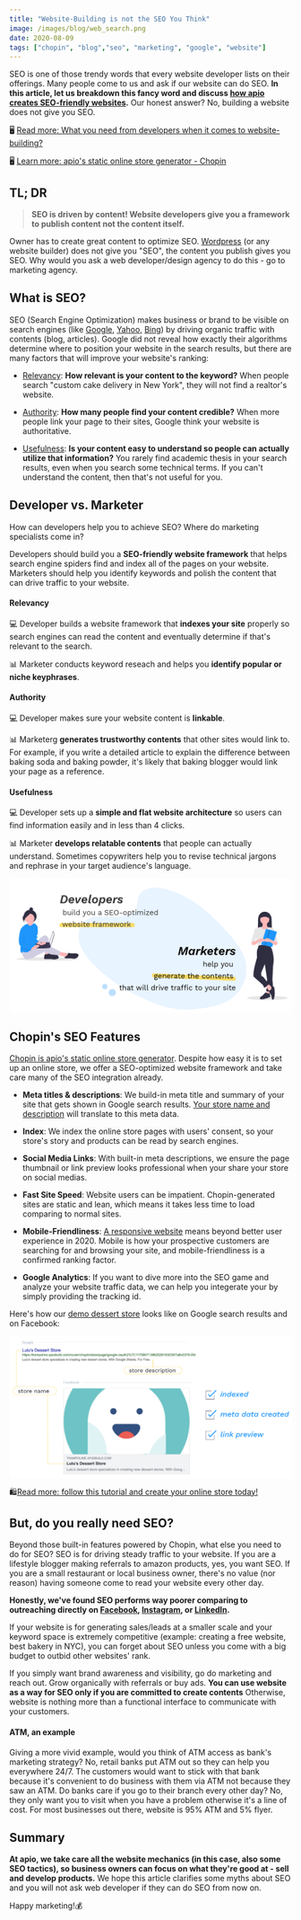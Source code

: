 ```yaml
---
title: "Website-Building is not the SEO You Think"
image: /images/blog/web_search.png
date: 2020-08-09
tags: ["chopin", "blog","seo", "marketing", "google", "website"]
---
```


SEO is one of those trendy words that every website developer lists on their offerings. Many people come to us and ask if our website can do SEO. **In this article, let us breakdown this fancy word and discuss [how apio creates SEO-friendly websites](#chopin-s-seo-features).** Our honest answer? No, building a website does not give you SEO.

🖥 [Read more: What you need from developers when it comes to website-building?](https://apiobuild.com/blog/build-a-website-for-your-business-what-do-you-need/)

🖥 [Learn more: apio\'s static online store generator - Chopin](https://apiobuild.com/blog/create-an-online-store-for-free/#introducing-chopin)

## TL; DR

> **SEO is driven by content! Website developers give you a framework to publish content not the content itself.** 

Owner has to create great content to optimize SEO. [Wordpress](https://wordpress.org/) (or any website builder) does not give you "SEO", the content you publish gives you SEO. Why would you ask a web developer/design agency to do this - go to marketing agency.

## What is SEO?

SEO (Search Engine Optimization) makes business or brand to be visible on search engines (like [Google](https://www.google.com/), [Yahoo](https://www.yahoo.com/), [Bing](https://www.bing.com/)) by driving organic traffic with contents (blog, articles). Google did not reveal how exactly their algorithms determine where to position your website in the search results, but there are many factors that will improve your website's ranking:

 - [Relevancy](#relevancy): **How relevant is your content to the keyword?** When people search "custom cake delivery in New York", they will not find a realtor's website.

 - [Authority](#authority): **How many people find your content credible?** When more people link your page to their sites, Google think your website is authoritative. 

 - [Usefulness](#usefulness): **Is your content easy to understand so people can actually utilize that information?** You rarely find academic thesis in your search results, even when you search some technical terms. If you can't understand the content, then that's not useful for you.

## Developer vs. Marketer 

How can developers help you to achieve SEO? Where do marketing specialists come in?

Developers should build you a **SEO-friendly website framework** that helps search engine spiders find and index all of the pages on your website. Marketers should help you identify keywords and polish the content that can drive traffic to your website.

#### Relevancy

💻 Developer builds a website framework that **indexes your site** properly so search engines can read the content and eventually determine if that's relevant to the search.

📊 Marketer conducts keyword reseach and helps you **identify popular or niche keyphrases**.

#### Authority 

💻 Developer makes sure your website content is **linkable**.

📊 Marketerg **generates trustworthy contents** that other sites would link to. For example, if you write a detailed article to explain the difference between baking soda and baking powder, it's likely that baking blogger would link your page as a reference.

#### Usefulness

💻 Developer sets up a **simple and flat website architecture** so users can find information easily and in less than 4 clicks. 

📊 Marketer **develops relatable contents** that people can actually understand. Sometimes copywriters help you to revise technical jargons and rephrase in your target audience's language.

<img src="/images/blog/dev-vs-marketer.png" class="post-img">


## Chopin's SEO Features

[Chopin is apio\'s static online store generator](https://telescope.apiobuild.com/app/chopin). Despite how easy it is to set up an online store, we offer a SEO-optimized website framework and take care many of the SEO integration already.

- **Meta titles & descriptions**: We build-in meta title and summary of your site that gets shown in Google search results. [Your store name and description](https://apiobuild.com/blog/how-to-create-web-store-with-apio/#step-4-create-the-store) will translate to this meta data.

- **Index**: We index the online store pages with users' consent, so your store's story and products can be read by search engines.

- **Social Media Links**: With built-in meta descriptions, we ensure the page thumbnail or link preview looks professional when your share your store on social medias.

- **Fast Site Speed**: Website users can be impatient. Chopin-generated sites are static and lean, which means it takes less time to load comparing to normal sites.

- **Mobile-Friendliness**: [A responsive website](https://apiobuild.com/blog/create-an-online-store-for-free/#responsive-design) means beyond better user experience in 2020. Mobile is how your prospective customers are searching for and browsing your site, and mobile-friendliness is a confirmed ranking factor.

- **Google Analytics**: If you want to dive more into the SEO game and analyze your website traffic data, we can help you integerate your by simply providing the tracking id.

Here's how our [demo dessert store](https://tinyurl.com/apio-demo-store) looks like on Google search results and on Facebook:

<img src="/images/blog/link-preview.png" class="post-img">

🛍️[Read more: follow this tutorial and create your online store today!](https://apiobuild.com/blog/how-to-create-web-store-with-apio/)


## But, do you really need SEO?

Beyond those built-in features powered by Chopin, what else you need to do for SEO? SEO is for driving steady traffic to your website. If you are a lifestyle blogger making referrals to amazon products, yes, you want SEO. If you are a small restaurant or local business owner, there's no value (nor reason) having someone come to read your website every other day. 

**Honestly, we've found SEO performs way poorer comparing to outreaching directly on [Facebook](https://www.facebook.com/), [Instagram](https://www.instagram.com/), or [LinkedIn](https://www.linkedin.com/).**

If your website is for generating sales/leads at a smaller scale and your keyword space is extremely competitive (example: creating a free website, best bakery in NYC), you can forget about SEO unless you come with a big budget to outbid other websites' rank.

If you simply want brand awareness and visibility, go do marketing and reach out. Grow organically with referrals or buy ads. **You can use website as a way for SEO only if you are committed to create contents** Otherwise, website is nothing more than a functional interface to communicate with your customers.

#### ATM, an example 

Giving a more vivid example, would you think of ATM access as bank's marketing strategy? No, retail banks put ATM out so they can help you everywhere 24/7. The customers would want to stick with that bank because it's convenient to do business with them via ATM not because they saw an ATM. Do banks care if you go to their branch every other day? No, they only want you to visit when you have a problem otherwise it's a line of cost. For most businesses out there, website is 95% ATM and 5% flyer.

## Summary

**At apio, we take care all the website mechanics (in this case, also some SEO tactics), so business owners can focus on what they're good at - sell and develop products.** We hope this article clarifies some myths about SEO and you will not ask web developer if they can do SEO from now on.

Happy marketing!💰

<style>
.post-img {
    display: block;
    margin-left: auto;
    margin-right: auto;
    max-width: 100%;
}
</style>
